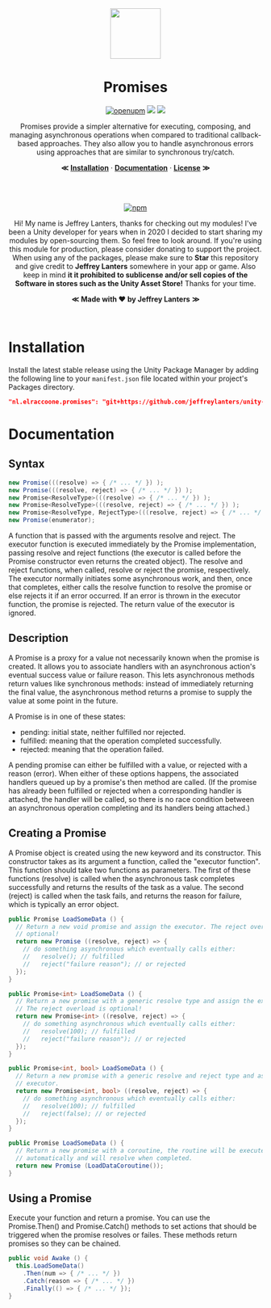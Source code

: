 <div align="center">

<img src="https://raw.githubusercontent.com/jeffreylanters/unity-promises/master/.github/WIKI/logo-transparent.png" height="100px">

</br>

# Promises

[![openupm](https://img.shields.io/npm/v/nl.elraccoone.promises?label=UPM&registry_uri=https://package.openupm.com&style=for-the-badge&color=232c37)](https://openupm.com/packages/nl.elraccoone.promises/)
[![](https://img.shields.io/github/stars/jeffreylanters/unity-promises.svg?style=for-the-badge)]()
[![](https://img.shields.io/badge/build-passing-brightgreen.svg?style=for-the-badge)]()

Promises provide a simpler alternative for executing, composing, and managing asynchronous operations when compared to traditional callback-based approaches. They also allow you to handle asynchronous errors using approaches that are similar to synchronous try/catch.

**&Lt;**
[**Installation**](#installation) &middot;
[**Documentation**](#documentation) &middot;
[**License**](./LICENSE.md)
**&Gt;**

</br></br>

[![npm](https://img.shields.io/badge/fund_this_project-sponsor-E12C9A.svg?style=for-the-badge)](https://github.com/sponsors/jeffreylanters)

Hi! My name is Jeffrey Lanters, thanks for checking out my modules! I've been a Unity developer for years when in 2020 I decided to start sharing my modules by open-sourcing them. So feel free to look around. If you're using this module for production, please consider donating to support the project. When using any of the packages, please make sure to **Star** this repository and give credit to **Jeffrey Lanters** somewhere in your app or game. Also keep in mind **it it prohibited to sublicense and/or sell copies of the Software in stores such as the Unity Asset Store!** Thanks for your time.

**&Lt;**
**Made with &hearts; by Jeffrey Lanters**
**&Gt;**

</br>

</div>

# Installation

Install the latest stable release using the Unity Package Manager by adding the following line to your `manifest.json` file located within your project's Packages directory.

```json
"nl.elraccoone.promises": "git+https://github.com/jeffreylanters/unity-promises"
```

# Documentation

## Syntax

```cs
new Promise(((resolve) => { /* ... */ }) );
new Promise(((resolve, reject) => { /* ... */ }) );
new Promise<ResolveType>(((resolve) => { /* ... */ }) );
new Promise<ResolveType>(((resolve, reject) => { /* ... */ }) );
new Promise<ResolveType, RejectType>(((resolve, reject) => { /* ... */ }) );
new Promise(enumerator);
```

A function that is passed with the arguments resolve and reject. The executor function is executed immediately by the Promise implementation, passing resolve and reject functions (the executor is called before the Promise constructor even returns the created object). The resolve and reject functions, when called, resolve or reject the promise, respectively. The executor normally initiates some asynchronous work, and then, once that completes, either calls the resolve function to resolve the promise or else rejects it if an error occurred. If an error is thrown in the executor function, the promise is rejected. The return value of the executor is ignored.

## Description

A Promise is a proxy for a value not necessarily known when the promise is created. It allows you to associate handlers with an asynchronous action's eventual success value or failure reason. This lets asynchronous methods return values like synchronous methods: instead of immediately returning the final value, the asynchronous method returns a promise to supply the value at some point in the future.

A Promise is in one of these states:

- pending: initial state, neither fulfilled nor rejected.
- fulfilled: meaning that the operation completed successfully.
- rejected: meaning that the operation failed.

A pending promise can either be fulfilled with a value, or rejected with a reason (error). When either of these options happens, the associated handlers queued up by a promise's then method are called. (If the promise has already been fulfilled or rejected when a corresponding handler is attached, the handler will be called, so there is no race condition between an asynchronous operation completing and its handlers being attached.)

## Creating a Promise

A Promise object is created using the new keyword and its constructor. This constructor takes as its argument a function, called the "executor function". This function should take two functions as parameters. The first of these functions (resolve) is called when the asynchronous task completes successfully and returns the results of the task as a value. The second (reject) is called when the task fails, and returns the reason for failure, which is typically an error object.

```cs
public Promise LoadSomeData () {
  // Return a new void promise and assign the executor. The reject overload is
  // optional!
  return new Promise ((resolve, reject) => {
    // do something asynchronous which eventually calls either:
    //   resolve(); // fulfilled
    //   reject("failure reason"); // or rejected
  });
}

public Promise<int> LoadSomeData () {
  // Return a new promise with a generic resolve type and assign the executor.
  // The reject overload is optional!
  return new Promise<int> ((resolve, reject) => {
    // do something asynchronous which eventually calls either:
    //   resolve(100); // fulfilled
    //   reject("failure reason"); // or rejected
  });
}

public Promise<int, bool> LoadSomeData () {
  // Return a new promise with a generic resolve and reject type and assign the
  // executor.
  return new Promise<int, bool> ((resolve, reject) => {
    // do something asynchronous which eventually calls either:
    //   resolve(100); // fulfilled
    //   reject(false); // or rejected
  });
}

public Promise LoadSomeData () {
  // Return a new promise with a coroutine, the routine will be executed
  // automatically and will resolve when completed.
  return new Promise (LoadDataCoroutine());
}
```

## Using a Promise

Execute your function and return a promise. You can use the Promise.Then() and Promise.Catch() methods to set actions that should be triggered when the promise resolves or failes. These methods return promises so they can be chained.

```cs
public void Awake () {
  this.LoadSomeData()
    .Then(num => { /* ... */ })
    .Catch(reason => { /* ... */ })
    .Finally(() => { /* ... */ });
}
```
